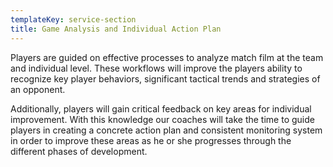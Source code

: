 ```yaml
---
templateKey: service-section
title: Game Analysis and Individual Action Plan
---
```


Players are guided on effective processes to analyze match film at the team and individual level. These workflows will improve the players ability to recognize key player behaviors, significant tactical trends and strategies of an opponent.

Additionally, players will gain critical feedback on key areas for individual improvement. With this knowledge our coaches will take the time to guide players in creating a concrete action plan and consistent monitoring system in order to improve these areas as he or she progresses through the different phases of development.
